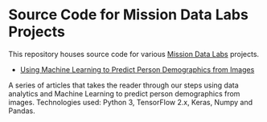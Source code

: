 # Source Code for Mission Data Labs Projects

This repository houses source code for various [Mission Data Labs](https://www.missiondata.com/labs/) projects.

* [Using Machine Learning to Predict Person Demographics from Images](tree/master/using-machine-learning-to-predict-person-demographics-from-images)

A series of articles that takes the reader through our steps using data analytics and Machine Learning to predict person demographics from images. Technologies used: Python 3, TensorFlow 2.x, Keras, Numpy and Pandas.